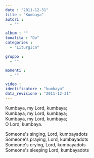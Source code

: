 ```yaml
---
date : "2011-12-31"
title : "Kumbaya"
autori : 
  - ""

album : ""
tonalita : "Do"
categories : 
  - "Liturgica"

gruppo : 
  - ""

momenti : 
  - ""

video : 
identificatore : "kumbaya"
data_revisione : "2011-12-31"
---
```

  
  
Kumbaya, my Lord,  kumbaya;  
Kumbaya, my Lord,  kumbaya;  
Kumbaya, my Lord,  kumbaya;  
 O Lord,  kumbaya.  
  
  
Someone's singing, Lord, kumbayadots  
Someone's praying, Lord, kumbayadots   
Someone's crying, Lord, kumbayadots   
Someone's sleeping Lord, kumbayadots  
  
  
  
